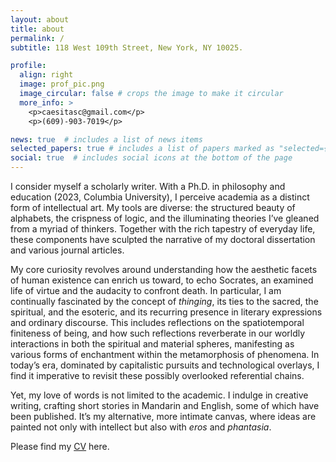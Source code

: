 ```yaml
---
layout: about
title: about
permalink: /
subtitle: 118 West 109th Street, New York, NY 10025. 

profile:
  align: right
  image: prof_pic.png
  image_circular: false # crops the image to make it circular
  more_info: >
    <p>caesitasc@gmail.com</p>
    <p>(609)-903-7019</p>

news: true  # includes a list of news items
selected_papers: true # includes a list of papers marked as "selected={true}"
social: true  # includes social icons at the bottom of the page
---
```


I consider myself a scholarly writer. With a Ph.D. in philosophy and education (2023, Columbia University), I perceive academia as a distinct form of intellectual art. My tools are diverse: the structured beauty of alphabets, the crispness of logic, and the illuminating theories I’ve gleaned from a myriad of thinkers. Together with the rich tapestry of everyday life, these components have sculpted the narrative of my doctoral dissertation and various journal articles.

My core curiosity revolves around understanding how the aesthetic facets of human existence can enrich us toward, to echo Socrates, an examined life of virtue and the audacity to confront death. In particular, I am continually fascinated by the concept of <i>thinging</i>, its ties to the sacred, the spiritual, and the esoteric, and its recurring presence in literary expressions and ordinary discourse. This includes reflections on the spatiotemporal finiteness of being, and how such reflections reverberate in our worldly interactions in both the spiritual and material spheres, manifesting as various forms of enchantment within the metamorphosis of phenomena. In today’s era, dominated by capitalistic pursuits and technological overlays, I find it imperative to revisit these possibly overlooked referential chains.

Yet, my love of words is not limited to the academic. I indulge in creative writing, crafting short stories in Mandarin and English, some of which have been published. It’s my alternative, more intimate canvas, where ideas are painted not only with intellect but also with <i>eros</i> and <i>phantasia</i>.

Please find my <a href='#'>CV</a> here.
